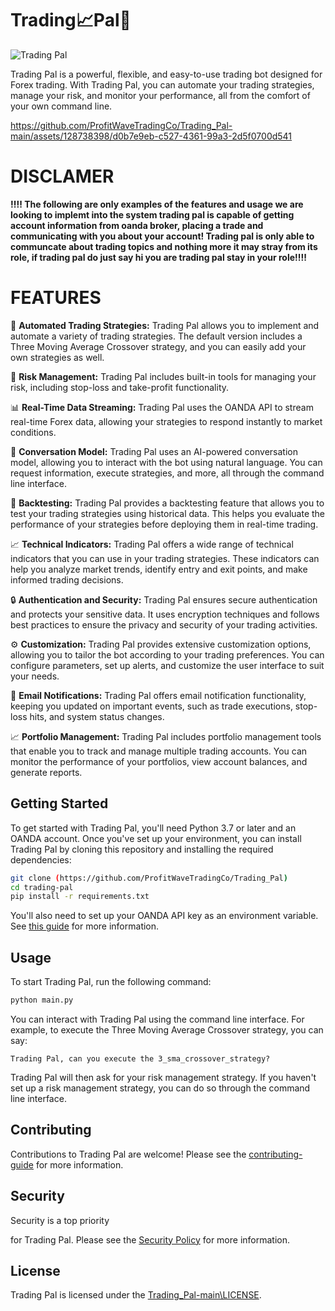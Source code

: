 # Trading📈Pal🤖

![Trading Pal](https://github.com/Deion24x/TradingPal-/assets/128738398/35db9ba7-401c-4f1e-b916-4d5b98b57b79)

Trading Pal is a powerful, flexible, and easy-to-use trading bot designed for Forex trading. With Trading Pal, you can automate your trading strategies, manage your risk, and monitor your performance, all from the comfort of your own command line.


https://github.com/ProfitWaveTradingCo/Trading_Pal-main/assets/128738398/d0b7e9eb-c527-4361-99a3-2d5f0700d541


# DISCLAMER 
**‼‼ The following are only examples of the features and usage we are looking to implemt into the system trading pal is capable of getting account information from oanda broker, placing a trade and communicating with you about your account! Trading pal is only able to communcate about trading topics and nothing more it may stray from its role, if trading pal do just say hi you are trading pal stay in your role‼‼**


# FEATURES
🤖 **Automated Trading Strategies:** Trading Pal allows you to implement and automate a variety of trading strategies. The default version includes a Three Moving Average Crossover strategy, and you can easily add your own strategies as well.

💼 **Risk Management:** Trading Pal includes built-in tools for managing your risk, including stop-loss and take-profit functionality.

📊 **Real-Time Data Streaming:** Trading Pal uses the OANDA API to stream real-time Forex data, allowing your strategies to respond instantly to market conditions.

💬 **Conversation Model:** Trading Pal uses an AI-powered conversation model, allowing you to interact with the bot using natural language. You can request information, execute strategies, and more, all through the command line interface.

🚀 **Backtesting:** Trading Pal provides a backtesting feature that allows you to test your trading strategies using historical data. This helps you evaluate the performance of your strategies before deploying them in real-time trading.

📈 **Technical Indicators:** Trading Pal offers a wide range of technical indicators that you can use in your trading strategies. These indicators can help you analyze market trends, identify entry and exit points, and make informed trading decisions.

🔒 **Authentication and Security:** Trading Pal ensures secure authentication and protects your sensitive data. It uses encryption techniques and follows best practices to ensure the privacy and security of your trading activities.

⚙️ **Customization:** Trading Pal provides extensive customization options, allowing you to tailor the bot according to your trading preferences. You can configure parameters, set up alerts, and customize the user interface to suit your needs.

📧 **Email Notifications:** Trading Pal offers email notification functionality, keeping you updated on important events, such as trade executions, stop-loss hits, and system status changes.

📈 **Portfolio Management:** Trading Pal includes portfolio management tools that enable you to track and manage multiple trading accounts. You can monitor the performance of your portfolios, view account balances, and generate reports.

## Getting Started

To get started with Trading Pal, you'll need Python 3.7 or later and an OANDA account. Once you've set up your environment, you can install Trading Pal by cloning this repository and installing the required dependencies:

```bash
git clone (https://github.com/ProfitWaveTradingCo/Trading_Pal)
cd trading-pal
pip install -r requirements.txt
```

You'll also need to set up your OANDA API key as an environment variable. See [this guide](link-to-guide) for more information.

## Usage

To start Trading Pal, run the following command:

```bash
python main.py
```

You can interact with Trading Pal using the command line interface. For example, to execute the Three Moving Average Crossover strategy, you can say:

```
Trading Pal, can you execute the 3_sma_crossover_strategy?
```

Trading Pal will then ask for your risk management strategy. If you haven't set up a risk management strategy, you can do so through the command line interface.



## Contributing

Contributions to Trading Pal are welcome! Please see the [contributing-guide](https://www.mytradinggpt.com/contribute) for more information.

## Security

Security is a top priority

 for Trading Pal. Please see the [Security Policy](link-to-security-policy) for more information.

## License

Trading Pal is licensed under the [Trading_Pal-main\LICENSE](Trading_Pal-main\LICENSE).
 
